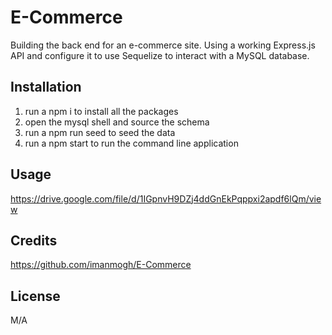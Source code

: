 # E-Commerce
Building the back end for an e-commerce site. Using a working Express.js API and configure it to use Sequelize to interact with a MySQL database.

## Installation
 1. run a npm i to install all the packages
 2. open the mysql shell and source the schema
 3. run a npm run seed to seed the data
 4. run a npm start to run the command line application

## Usage
https://drive.google.com/file/d/1IGpnvH9DZj4ddGnEkPqppxi2apdf6lQm/view


## Credits
https://github.com/imanmogh/E-Commerce

## License
M/A
